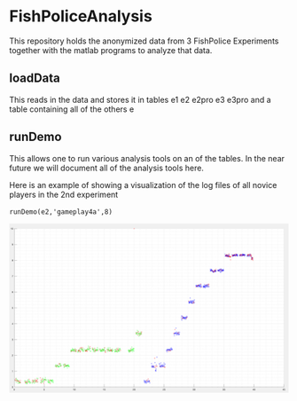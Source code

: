 # FishPoliceAnalysis

This repository holds the anonymized data from 3 FishPolice Experiments together with the matlab programs to analyze that data. 

## loadData
This reads in the data and stores it in tables e1 e2 e2pro e3 e3pro and a table containing all of the others e

## runDemo
This allows one to run various analysis tools on an of the tables. In the near future we will document all of the analysis tools here.

Here is an example of showing a visualization of the log files of all novice players in the 2nd experiment
```
runDemo(e2,'gameplay4a',8)
```


  ![Day 2 user 8 log](/images/day2user8.png "Day 2 User8 log")
  
